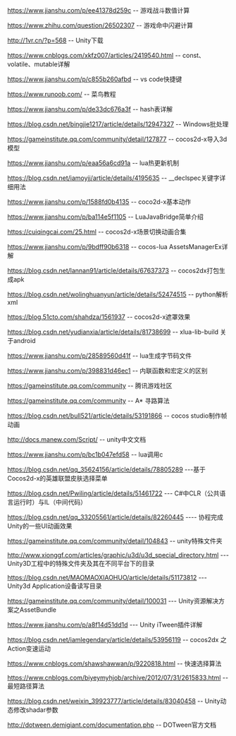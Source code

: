 https://www.jianshu.com/p/ee41378d259c  -- 游戏战斗数值计算

https://www.zhihu.com/question/26502307  -- 游戏命中闪避计算

http://1vr.cn/?p=568    -- Unity下载

https://www.cnblogs.com/xkfz007/articles/2419540.html   -- const、volatile、mutable详解

https://www.jianshu.com/p/c855b260afbd   -- vs code快捷键

https://www.runoob.com/   -- 菜鸟教程

https://www.jianshu.com/p/de33dc676a3f   -- hash表详解

https://blog.csdn.net/bingjie1217/article/details/12947327   -- Windows批处理

https://gameinstitute.qq.com/community/detail/127877   -- cocos2d-x导入3d模型

https://www.jianshu.com/p/eaa56a6cd91a   -- lua热更新机制

https://blog.csdn.net/iamoyjj/article/details/4195635   -- __declspec关键字详细用法

https://www.jianshu.com/p/1588fd0b4135   -- coco2d-x基本动作

https://www.jianshu.com/p/ba114e5f1105   -- LuaJavaBridge简单介绍

https://cuiqingcai.com/25.html   -- cocos2d-x场景切换动画合集

https://www.jianshu.com/p/9bdff90b6318   -- cocos-lua AssetsManagerEx详解

https://blog.csdn.net/lannan91/article/details/67637373    -- cocos2dx打包生成apk

https://blog.csdn.net/wolinghuanyun/article/details/52474515  -- python解析xml

https://blog.51cto.com/shahdza/1561937 -- cocos2d-x遮罩效果

https://blog.csdn.net/yudianxia/article/details/81738699   -- xlua-lib-build 关于android

https://www.jianshu.com/p/28589560d41f  -- lua生成字节码文件

https://www.jianshu.com/p/398831d46ec1  -- 内联函数和宏定义的区别

https://gameinstitute.qq.com/community    -- 腾讯游戏社区

https://gameinstitute.qq.com/community -- A* 寻路算法

https://blog.csdn.net/bull521/article/details/53191866    -- cocos studio制作帧动画

http://docs.manew.com/Script/     -- unity中文文档

https://www.jianshu.com/p/bc1b047efd58   -- lua调用c

https://blog.csdn.net/qq_35624156/article/details/78805289   ---基于Cocos2d-x的英雄联盟皮肤选择菜单

https://blog.csdn.net/Pwiling/article/details/51461722  --- C#中CLR（公共语言运行时）与IL（中间代码）

https://blog.csdn.net/qq_33205561/article/details/82260445     ----  协程完成Unity的一些UI动画效果

https://gameinstitute.qq.com/community/detail/104843   -- unity特殊文件夹

http://www.xionggf.com/articles/graphic/u3d/u3d_special_directory.html   --- Unity3D工程中的特殊文件夹及其在不同平台下的目录

https://blog.csdn.net/MAOMAOXIAOHUO/article/details/51173812  --- Unity3d Application设备读写目录

https://gameinstitute.qq.com/community/detail/100031   --- Unity资源解决方案之AssetBundle

https://www.jianshu.com/p/a8f14d51dd1d   --- Unity iTween插件详解 

https://blog.csdn.net/iamlegendary/article/details/53956119   -- cocos2dx 之Action变速运动

https://www.cnblogs.com/shawshawwan/p/9220818.html   -- 快速选择算法

https://www.cnblogs.com/biyeymyhjob/archive/2012/07/31/2615833.html   -- 最短路径算法

https://blog.csdn.net/weixin_39923777/article/details/83040458   -- Unity动态修改shadar参数

http://dotween.demigiant.com/documentation.php   -- DOTween官方文档
